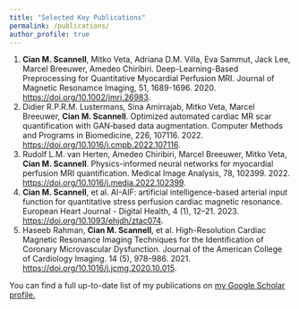 ```yaml
---
title: "Selected Key Publications"
permalink: /publications/
author_profile: true
---
```


1. <b>Cian M. Scannell</b>, Mitko Veta, Adriana D.M. Villa, Eva Sammut, Jack Lee, Marcel Breeuwer, Amedeo Chiribiri.  Deep-Learning-Based Preprocessing for Quantitative Myocardial Perfusion MRI. Journal of Magnetic Resonamce Imaging, 51, 1689-1696. 2020. https://doi.org/10.1002/jmri.26983.
2. Didier R.P.R.M. Lustermans, Sina Amirrajab, Mitko Veta, Marcel Breeuwer, <b>Cian M. Scannell</b>. Optimized automated cardiac MR scar quantification with GAN‐based data augmentation. Computer Methods and Programs in Biomedicine, 226, 107116. 2022. https://doi.org/10.1016/j.cmpb.2022.107116.
3. Rudolf L.M. van Herten, Amedeo Chiribiri, Marcel Breeuwer, Mitko Veta, <b>Cian M. Scannell</b>. Physics-informed neural networks for myocardial perfusion MRI quantification. Medical Image Analysis, 78, 102399. 2022. https://doi.org/10.1016/j.media.2022.102399.
4. <b>Cian M. Scannell</b>, et al. AI-AIF: artificial intelligence-based arterial input function for quantitative stress perfusion cardiac magnetic resonance. European Heart Journal - Digital Health, 4 (1), 12–21. 2023. https://doi.org/10.1093/ehjdh/ztac074.
5. Haseeb Rahman, <b>Cian M. Scannell</b>, et al. High-Resolution Cardiac Magnetic Resonance Imaging Techniques for the Identification of Coronary Microvascular Dysfunction. Journal of the American College of Cardiology Imaging. 14 (5), 978–986. 2021. https://doi.org/10.1016/j.jcmg.2020.10.015.

You can find a full up-to-date list of my publications on <u><a href="{{https://scholar.google.com/citations?user=EWjAN3YAAAAJ&hl=en}}">my Google Scholar profile</a>.</u>
